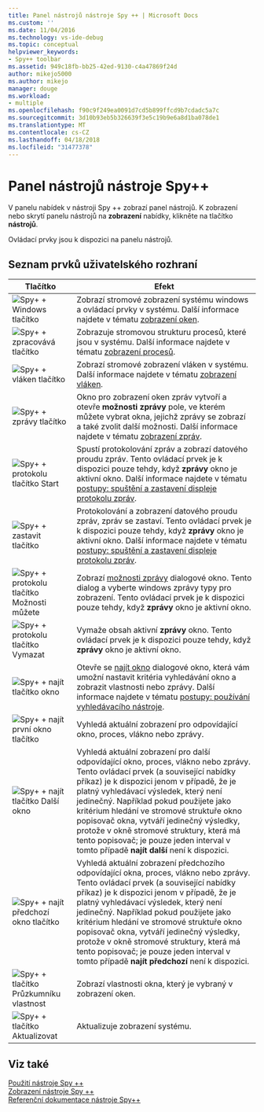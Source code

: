 ```yaml
---
title: Panel nástrojů nástroje Spy ++ | Microsoft Docs
ms.custom: ''
ms.date: 11/04/2016
ms.technology: vs-ide-debug
ms.topic: conceptual
helpviewer_keywords:
- Spy++ toolbar
ms.assetid: 949c18fb-bb25-42ed-9130-c4a47869f24d
author: mikejo5000
ms.author: mikejo
manager: douge
ms.workload:
- multiple
ms.openlocfilehash: f90c9f249ea0091d7cd5b899ffcd9b7cdadc5a7c
ms.sourcegitcommit: 3d10b93eb5b326639f3e5c19b9e6a8d1ba078de1
ms.translationtype: MT
ms.contentlocale: cs-CZ
ms.lasthandoff: 04/18/2018
ms.locfileid: "31477378"
---
```

# <a name="spy-toolbar"></a>Panel nástrojů nástroje Spy++
V panelu nabídek v nástroji Spy ++ zobrazí panel nástrojů. K zobrazení nebo skrytí panelu nástrojů na **zobrazení** nabídky, klikněte na tlačítko **nástrojů**.  
  
 Ovládací prvky jsou k dispozici na panelu nástrojů.  
  
## <a name="uielement-list"></a>Seznam prvků uživatelského rozhraní  
  
|Tlačítko|Efekt|  
|------------|------------|  
|![Spy&#43; &#43; Windows tlačítko](../debugger/media/icon_spy--_windows.gif "Icon_Spy ++ _Windows")|Zobrazí stromové zobrazení systému windows a ovládací prvky v systému. Další informace najdete v tématu [zobrazení oken](../debugger/windows-view.md).|  
|![Spy&#43; &#43; zpracovává tlačítko](../debugger/media/icon_spy--_processes.gif "Icon_Spy ++ _Processes")|Zobrazuje stromovou strukturu procesů, které jsou v systému. Další informace najdete v tématu [zobrazení procesů](../debugger/processes-view.md).|  
|![Spy&#43; &#43; vláken tlačítko](../debugger/media/icon_spy--_threads.gif "Icon_Spy ++ _Threads")|Zobrazí stromové zobrazení vláken v systému. Další informace najdete v tématu [zobrazení vláken](../debugger/threads-view.md).|  
|![Spy&#43; &#43; zprávy tlačítko](../debugger/media/icon_spy--_messages.gif "Icon_Spy ++ _Messages")|Okno pro zobrazení oken zpráv vytvoří a otevře **možnosti zprávy** pole, ve kterém můžete vybrat okna, jejichž zprávy se zobrazí a také zvolit další možnosti. Další informace najdete v tématu [zobrazení zpráv](../debugger/messages-view.md).|  
|![Spy&#43; &#43; protokolu tlačítko Start](../debugger/media/icon_spy--_startlog.gif "Icon_Spy ++ _StartLog")|Spustí protokolování zpráv a zobrazí datového proudu zpráv. Tento ovládací prvek je k dispozici pouze tehdy, když **zprávy** okno je aktivní okno. Další informace najdete v tématu [postupy: spuštění a zastavení displeje protokolu zpráv](../debugger/how-to-start-and-stop-the-message-log-display.md).|  
|![Spy&#43; &#43; zastavit tlačítko](../debugger/media/icon_spy--_stoplog.gif "Icon_Spy ++ _StopLog")|Protokolování a zobrazení datového proudu zpráv, zpráv se zastaví. Tento ovládací prvek je k dispozici pouze tehdy, když **zprávy** okno je aktivní okno. Další informace najdete v tématu [postupy: spuštění a zastavení displeje protokolu zpráv](../debugger/how-to-start-and-stop-the-message-log-display.md).|  
|![Spy&#43; &#43; protokolu tlačítko Možnosti můžete](../debugger/media/icon_spy--_logoptions.gif "Icon_Spy ++ _LogOptions")|Zobrazí [možnosti zprávy](../debugger/message-options-dialog-box.md) dialogové okno. Tento dialog a vyberte windows zprávy typy pro zobrazení. Tento ovládací prvek je k dispozici pouze tehdy, když **zprávy** okno je aktivní okno.|  
|![Spy&#43; &#43; protokolu tlačítko Vymazat](../debugger/media/spy--_clearlog.gif "nástroje Spy ++ _ClearLog")|Vymaže obsah aktivní **zprávy** okno. Tento ovládací prvek je k dispozici pouze tehdy, když **zprávy** okno je aktivní okno.|  
|![Spy&#43; &#43; najít tlačítko okno](../debugger/media/icon_spy--_findwindow.gif "Icon_Spy ++ _FindWindow")|Otevře se [najít okno](../debugger/find-window-dialog-box.md) dialogové okno, která vám umožní nastavit kritéria vyhledávání okno a zobrazit vlastnosti nebo zprávy. Další informace najdete v tématu [postupy: používání vyhledávacího nástroje](../debugger/how-to-use-the-finder-tool.md).|  
|![Spy&#43; &#43; najít první okno tlačítko](../debugger/media/icon_spy--_window.gif "Icon_Spy ++ _Window")|Vyhledá aktuální zobrazení pro odpovídající okno, proces, vlákno nebo zprávy.|  
|![Spy&#43; &#43; najít tlačítko Další okno](../debugger/media/icon_spy--_nextwindow.gif "Icon_Spy ++ _NextWindow")|Vyhledá aktuální zobrazení pro další odpovídající okno, proces, vlákno nebo zprávy. Tento ovládací prvek (a související nabídky příkaz) je k dispozici jenom v případě, že je platný vyhledávací výsledek, který není jedinečný. Například pokud použijete jako kritérium hledání ve stromové struktuře okno popisovač okna, vytváří jedinečný výsledky, protože v okně stromové struktury, která má tento popisovač; je pouze jeden interval v tomto případě **najít další** není k dispozici.|  
|![Spy&#43; &#43; najít předchozí okno tlačítko](../debugger/media/icon_spy--_prevwindow.gif "Icon_Spy ++ _PrevWindow")|Vyhledá aktuální zobrazení předchozího odpovídající okna, proces, vlákno nebo zprávy. Tento ovládací prvek (a související nabídky příkaz) je k dispozici jenom v případě, že je platný vyhledávací výsledek, který není jedinečný. Například pokud použijete jako kritérium hledání ve stromové struktuře okno popisovač okna, vytváří jedinečný výsledky, protože v okně stromové struktury, která má tento popisovač; je pouze jeden interval v tomto případě **najít předchozí** není k dispozici.|  
|![Spy&#43; &#43; tlačítko Průzkumníku vlastnost](../debugger/media/icon_spy--_propexp.gif "Icon_Spy ++ _PropExp")|Zobrazí vlastnosti okna, který je vybraný v zobrazení oken.|  
|![Spy&#43; &#43; tlačítko Aktualizovat](../debugger/media/icon_spy--_refresh.gif "Icon_Spy ++ _Refresh")|Aktualizuje zobrazení systému.|  
  
## <a name="see-also"></a>Viz také  
 [Použití nástroje Spy ++](../debugger/using-spy-increment.md)   
 [Zobrazení nástroje Spy ++](../debugger/spy-increment-views.md)   
 [Referenční dokumentace nástroje Spy++](../debugger/spy-increment-reference.md)